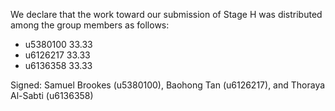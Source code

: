 We declare that the work toward our submission of Stage H was distributed among the group members as follows:

* u5380100 33.33
* u6126217 33.33
* u6136358 33.33

Signed: Samuel Brookes (u5380100), Baohong Tan (u6126217), and Thoraya Al-Sabti (u6136358)

